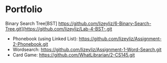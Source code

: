 # Portfolio

Binary Search Tree[BST] https://github.com/lizeyliz/6-Binary-Search-Tree.git](https://github.com/lizeyliz/Lab-4-BST-.git
- Phonebook (using Linked List): https://github.com/lizeyliz/Assignment-2-Phonebook.git
- Wordsearch: https://github.com/lizeyliz/Assignment-1-Word-Search.git
- Card Game: https://github.com/WhatLibrarian/2-CS145.git
